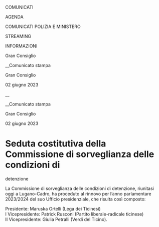 COMUNICATI

AGENDA

COMUNICATI POLIZIA E MINISTERO

STREAMING

INFORMAZIONI

Gran Consiglio  

__Comunicato stampa

Gran Consiglio  

02 giugno 2023

__

__Comunicato stampa

Gran Consiglio  

02 giugno 2023

# Seduta costitutiva della Commissione di sorveglianza delle condizioni di
detenzione

  

La Commissione di sorveglianza delle condizioni di detenzione, riunitasi oggi
a Lugano-Cadro, ha proceduto al rinnovo per l’anno parlamentare 2023/2024 del
suo Ufficio presidenziale, che risulta così composto:

Presidente: Maruska Ortelli (Lega dei Ticinesi)  
I Vicepresidente: Patrick Rusconi (Partito liberale-radicale ticinese)  
II Vicepresidente: Giulia Petralli (Verdi del Ticino).

